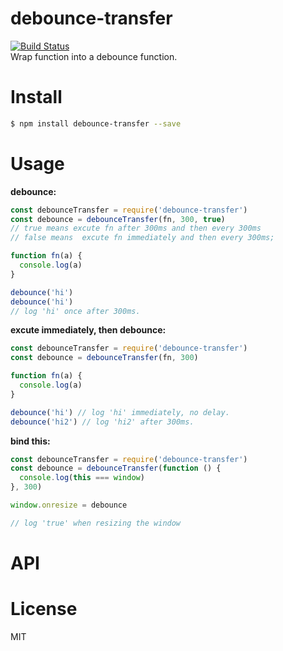 # debounce-transfer

[![Build Status](https://travis-ci.com/slwzero/debounce-transfer.svg?branch=master)](https://travis-ci.com/slwzero/debounce-transfer)  
Wrap function into a debounce function.

# Install
```sh
$ npm install debounce-transfer --save
```

# Usage

**debounce:**
```js
const debounceTransfer = require('debounce-transfer')
const debounce = debounceTransfer(fn, 300, true)
// true means excute fn after 300ms and then every 300ms
// false means  excute fn immediately and then every 300ms; 

function fn(a) {
  console.log(a)
}

debounce('hi') 
debounce('hi') 
// log 'hi' once after 300ms.
```
**excute immediately, then debounce:**
```js
const debounceTransfer = require('debounce-transfer')
const debounce = debounceTransfer(fn, 300)

function fn(a) {
  console.log(a)
}

debounce('hi') // log 'hi' immediately, no delay.
debounce('hi2') // log 'hi2' after 300ms.
```

**bind this:**
```js
const debounceTransfer = require('debounce-transfer')
const debounce = debounceTransfer(function () {
  console.log(this === window)
}, 300)

window.onresize = debounce

// log 'true' when resizing the window
```


# API

# License
MIT 